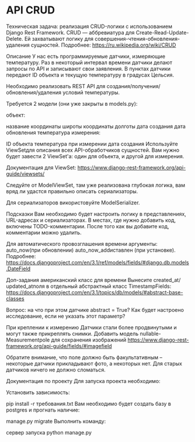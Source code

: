 # API CRUD
Техническая задача: реализация CRUD-логики с использованием Django Rest Framework.
CRUD — аббревиатура для Create-Read-Update-Delete. Ей захватывают логику для совершения-чтения-обновления-удаления сущностей. Подробнее: https://ru.wikipedia.org/wiki/CRUD

Описание
У нас есть программируемые датчики, измеряющие температуру. Раз в некоторый интервал времени датчики делают запросы по API и записывают свои заявления. В пунктах датчики передают ID объекта и текущую температуру в градусах Цельсия.

Необходимо реализовать REST API для создания/получения/обновления/удаления условий температуры.

Требуется 2 модели (они уже закрыты в models.py):

объект:

название
координаты широты
координаты долготы
дата создания
дата обновления
температура измерения:

ID объекта
температура при измерении
дата создания
Используйте ViewSetдля описания всех API-обработчиков сущностей. Вам нужно будет завести 2 ViewSet'а: один для объекта, и другой для измерения.

Документация для ViewSet: https://www.django-rest-framework.org/api-guide/viewsets/

Следуйте от ModelViewSet, там уже реализована глубокая логика, вам вряд ли удастся правильно описать сериализаторы.

Для сериализаторов використовуйте ModelSerializer.

Подсказки
Вам необходимо будет настроить логику в представлениях, URL-адресах и сериализаторах. В местах, где нужно добавить код, включены TODO-комментарии. После того как вы добавите код, комментарии можно удалить.

Для автоматического провозглашения времени аргументы: auto_now(при обновлении) auto_now_addиставлен (при установке). Подробнее: https://docs.djangoproject.com/en/3.1/ref/models/fields/#django.db.models.DateField

Доп-задания
американский класс для времени
Вынесите created_at/ updated_atполя в отдельный абстрактный класс TimestampFields: https://docs.djangoproject.com/en/3.1/topics/db/models/#abstract-base-classes

Вопрос: на что при этом датчике abstract = True? Как будет настроено исследование, если не указать этот параметр?

При креплении к измерению
Датчики стали более продвинутыми и могут также прикреплять снимки. Добавить модель nullable- Measurementpole для сохранения изображений https://www.django-rest-framework.org/api-guide/fields/#imagefield

Обратите внимание, что поле должно быть факультативным – некоторые датчики прикладывают фото, а некоторых нет. Для старых датчиков ничего не должно сломаться.

Документация по проекту
Для запуска проекта необходимо:

Установить зависимость:

pip install -r требования.txt
Вам необходимо будет создать базу в postgres и прогнать наличие:

manage.py migrate
Выполнить команду:

сервер запуска python manage.py
